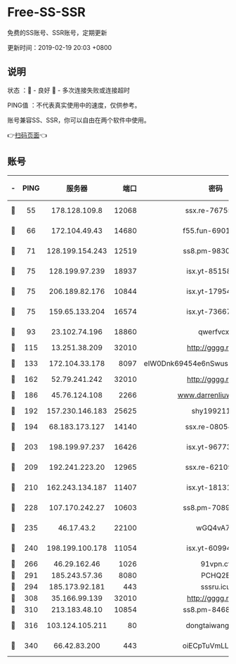 # Free-SS-SSR

免费的SS账号、SSR账号，定期更新

更新时间：2019-02-19 20:03 +0800

## 说明

状态     ：🙂 - 良好 🙁 - 多次连接失败或连接超时

PING值   ：不代表真实使用中的速度，仅供参考。

账号兼容SS、SSR，你可以自由在两个软件中使用。

👉[扫码页面](https://liesauer.github.io/free-ss-ssr.github.io/)👈

## 账号

|-|PING|服务器|端口|密码|加密方式|区域|
|:----:|:----:|:-----:|-----:|:----:|:----:|:----:|
|🙂|55|178.128.109.8|12068|ssx.re-76755844|aes-256-cfb|SG|
|🙂|66|172.104.49.43|14680|f55.fun-69014615|aes-256-cfb|SG|
|🙂|71|128.199.154.243|12519|ss8.pm-98303966|aes-256-cfb|SG|
|🙂|75|128.199.97.239|18937|isx.yt-85158799|aes-256-cfb|SG|
|🙂|75|206.189.82.176|10844|isx.yt-17954032|aes-256-cfb|SG|
|🙂|75|159.65.133.204|16574|isx.yt-73667348|aes-256-cfb|SG|
|🙂|93|23.102.74.196|18860|qwerfvcxz|aes-256-gcm|JP|
|🙂|115|13.251.38.209|32010|http://gggg.rocks|chacha20|SG|
|🙂|133|172.104.33.178|8097|eIW0Dnk69454e6nSwuspv9DmS201tQ0D|aes-256-cfb|SG|
|🙂|162|52.79.241.242|32010|http://gggg.rocks|chacha20|KR|
|🙂|186|45.76.124.108|2266|www.darrenliuwei.com|aes-256-cfb|AU|
|🙂|192|157.230.146.183|25625|shy19921124|rc4-md5|US|
|🙂|194|68.183.173.127|14140|ssx.re-08054175|aes-256-cfb|US|
|🙂|203|198.199.97.237|16426|isx.yt-96773111|aes-256-cfb|US|
|🙂|209|192.241.223.20|12965|ssx.re-62109269|aes-256-cfb|US|
|🙂|210|162.243.134.187|11407|isx.yt-18131669|aes-256-cfb|US|
|🙂|228|107.170.242.27|10603|ss8.pm-70893107|aes-256-cfb|US|
|🙂|235|46.17.43.2|22100|wGQ4vA7D|aes-256-gcm|RU|
|🙂|240|198.199.100.178|11054|isx.yt-60994536|aes-256-cfb|US|
|🙂|266|46.29.162.46|1026|91vpn.cf|rc4-md5|RU|
|🙂|291|185.243.57.36|8080|PCHQ2E|rc4-md5|US|
|🙁|294|185.173.92.181|443|sssru.icu|rc4-md5|RU|
|🙂|308|35.166.99.139|32010|http://gggg.rocks|chacha20|US|
|🙂|310|213.183.48.10|10854|ss8.pm-84683866|rc4-md5|RU|
|🙁|316|103.124.105.211|80|dongtaiwang.com|aes-256-cfb|US|
|🙂|340|66.42.83.200|443|oiECpTuVmLLxk4Ts|aes-256-cfb|US|
